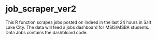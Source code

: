 # job_scraper_ver2
This R function scrapes jobs posted on Indeed in the last 24 hours in Salt Lake City. The data will feed a jobs dashboard for MSIS/MSBA students.  Data Jobs contains the dashbloard code.

